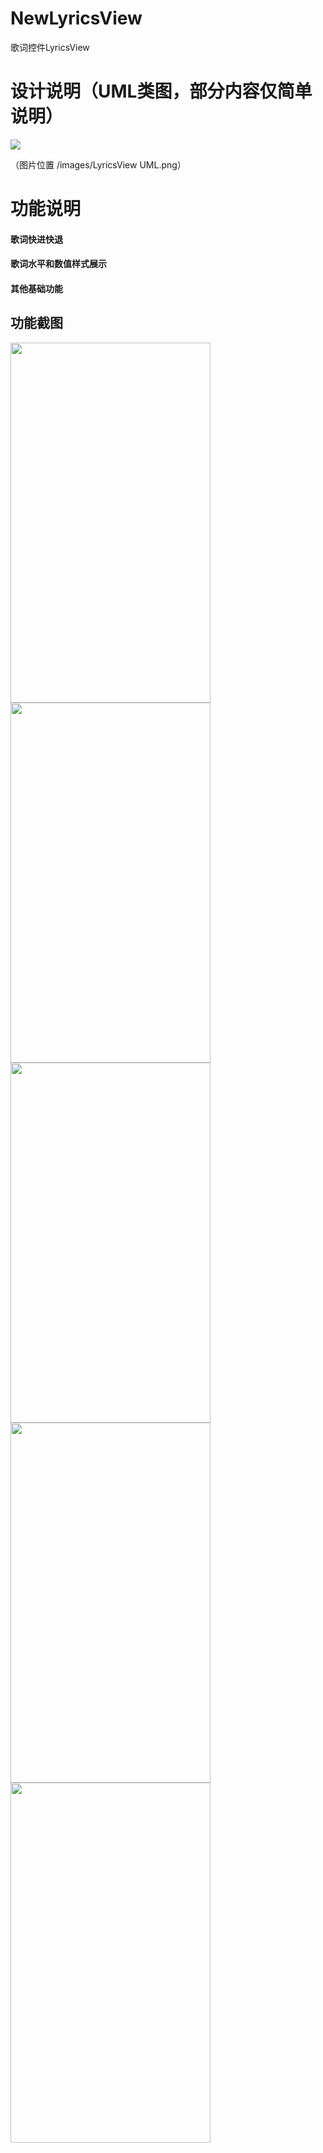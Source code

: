 # NewLyricsView
歌词控件LyricsView
# 设计说明（UML类图，部分内容仅简单说明）
<img src="https://github.com/HudsonAndroid/NewLyricsView/raw/master/images/LyricsView%20UML.png"/>

（图片位置  /images/LyricsView UML.png）
# 功能说明

#### 歌词快进快退

#### 歌词水平和数值样式展示

#### 其他基础功能

## 功能截图

<img width="320" height="576" src="https://github.com/HudsonAndroid/NewLyricsView/raw/master/images/Screenshot_1.png"/> <img width="320" height="576" src="https://github.com/HudsonAndroid/NewLyricsView/raw/master/images/Screenshot_2.png"/> <img width="320" height="576" src="https://github.com/HudsonAndroid/NewLyricsView/raw/master/images/Screenshot_3.png"/> <img width="320" height="576" src="https://github.com/HudsonAndroid/NewLyricsView/raw/master/images/Screenshot_4.png"/> <img width="320" height="576" src="https://github.com/HudsonAndroid/NewLyricsView/raw/master/images/Screenshot_5.png"/>
